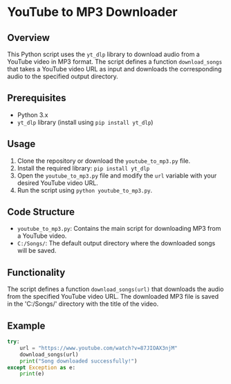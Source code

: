 # YouTube to MP3 Downloader

## Overview

This Python script uses the `yt_dlp` library to download audio from a YouTube video in MP3 format. The script defines a function `download_songs` that takes a YouTube video URL as input and downloads the corresponding audio to the specified output directory.

## Prerequisites

- Python 3.x
- `yt_dlp` library (install using `pip install yt_dlp`)

## Usage

1. Clone the repository or download the `youtube_to_mp3.py` file.
2. Install the required library: `pip install yt_dlp`
3. Open the `youtube_to_mp3.py` file and modify the `url` variable with your desired YouTube video URL.
4. Run the script using `python youtube_to_mp3.py`.

## Code Structure

- `youtube_to_mp3.py`: Contains the main script for downloading MP3 from a YouTube video.
- `C:/Songs/`: The default output directory where the downloaded songs will be saved.

## Functionality

The script defines a function `download_songs(url)` that downloads the audio from the specified YouTube video URL. The downloaded MP3 file is saved in the 'C:/Songs/' directory with the title of the video.

## Example

```python
try:
    url = "https://www.youtube.com/watch?v=87JIOAX3njM"
    download_songs(url)
    print("Song downloaded successfully!")
except Exception as e:
    print(e)
